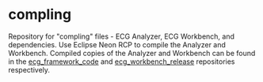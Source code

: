 # compling
Repository for "compling" files - ECG Analyzer, ECG Workbench, and dependencies.
Use Eclipse Neon RCP to compile the Analyzer and Workbench. Compiled copies of the
Analyzer and Workbench can be found in the [ecg_framework_code](https://github.com/icsi-berkeley/ecg_framework_code)
and [ecg_workbench_release](https://github.com/icsi-berkeley/ecg_workbench_release)
repositories respectively. 
